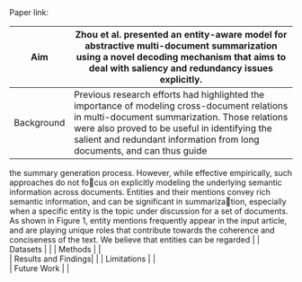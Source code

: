 ## 

Paper link: 

| Aim | Zhou et al. presented an entity-aware model for abstractive multi-document summarization using a novel decoding mechanism that aims to deal with saliency and redundancy issues explicitly. | 
| ------- | --- | 
| Background | Previous research efforts had highlighted the importance of modeling cross-document relations in multi-document summarization. Those relations were also proved to be useful in identifying the salient and redundant information from long documents, and can thus guide
the summary generation process. However, while
effective empirically, such approaches do not focus on explicitly modeling the underlying semantic
information across documents.
Entities and their mentions convey rich semantic
information, and can be significant in summarization, especially when a specific entity is the topic
under discussion for a set of documents. As shown
in Figure 1, entity mentions frequently appear in
the input article, and are playing unique roles that
contribute towards the coherence and conciseness
of the text. We believe that entities can be regarded
 | 
| Datasets |  | 
| Methods |  |  
| Results and Findings|  | 
| Limitations |  |  
| Future Work |  | 

